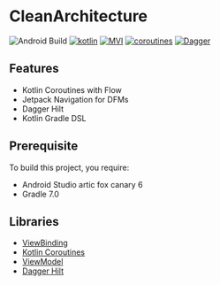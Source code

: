 # CleanArchitecture

![Android Build](https://github.com/Ezike/Baking-App-Kotlin/workflows/Android%20Build/badge.svg) [![kotlin](https://img.shields.io/badge/Kotlin-1.4.xx-blue)](https://kotlinlang.org/) [![MVI ](https://img.shields.io/badge/Architecture-MVI-brightgreen)](http://hannesdorfmann.com/android/mosby3-mvi-1) [![coroutines](https://img.shields.io/badge/Kotlin-Coroutines-orange)](https://developer.android.com/kotlin/coroutines) [![Dagger](https://img.shields.io/badge/Dagger-Hilt-orange)](https://dagger.dev/hilt)


## Features
* Kotlin Coroutines with Flow 
* Jetpack Navigation for DFMs
* Dagger Hilt
* Kotlin Gradle DSL

## Prerequisite
To build this project, you require:
- Android Studio artic fox canary 6
- Gradle 7.0

## Libraries
*   [ViewBinding](https://github.com/ReactiveCircus/FlowBinding)
*   [Kotlin Coroutines](https://github.com/Kotlin/kotlinx.coroutines)
*   [ViewModel](https://developer.android.com/topic/libraries/architecture/viewmodel)
*   [Dagger Hilt](https://dagger.dev/hilt)
